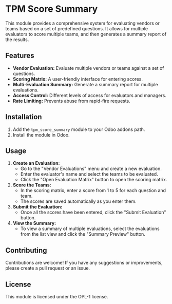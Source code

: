 # TPM Score Summary

This module provides a comprehensive system for evaluating vendors or teams based on a set of predefined questions. It allows for multiple evaluators to score multiple teams, and then generates a summary report of the results.

## Features

-   **Vendor Evaluation:** Evaluate multiple vendors or teams against a set of questions.
-   **Scoring Matrix:** A user-friendly interface for entering scores.
-   **Multi-Evaluation Summary:** Generate a summary report for multiple evaluations.
-   **Access Control:** Different levels of access for evaluators and managers.
-   **Rate Limiting:** Prevents abuse from rapid-fire requests.

## Installation

1.  Add the `tpm_score_summary` module to your Odoo addons path.
2.  Install the module in Odoo.

## Usage

1.  **Create an Evaluation:**
    -   Go to the "Vendor Evaluations" menu and create a new evaluation.
    -   Enter the evaluator's name and select the teams to be evaluated.
    -   Click the "Open Evaluation Matrix" button to open the scoring matrix.
2.  **Score the Teams:**
    -   In the scoring matrix, enter a score from 1 to 5 for each question and team.
    -   The scores are saved automatically as you enter them.
3.  **Submit the Evaluation:**
    -   Once all the scores have been entered, click the "Submit Evaluation" button.
4.  **View the Summary:**
    -   To view a summary of multiple evaluations, select the evaluations from the list view and click the "Summary Preview" button.

## Contributing

Contributions are welcome! If you have any suggestions or improvements, please create a pull request or an issue.

## License

This module is licensed under the OPL-1 license.